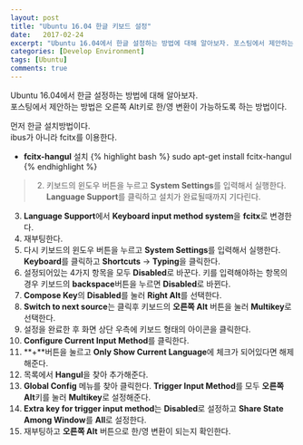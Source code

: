 ```yaml
---
layout: post
title: "Ubuntu 16.04 한글 키보드 설정"
date:   2017-02-24
excerpt: "Ubuntu 16.04에서 한글 설정하는 방법에 대해 알아보자. 포스팅에서 제안하는 방법은 오른쪽 Alt키로 한/영 변환이 가능하도록 하는 방법이다."
categories: [Develop Environment]
tags: [Ubuntu]
comments: true
---
```


Ubuntu 16.04에서 한글 설정하는 방법에 대해 알아보자.  
포스팅에서 제안하는 방법은 오른쪽 Alt키로 한/영 변환이 가능하도록 하는 방법이다.

먼저 한글 설치방법이다.  
ibus가 아니라 fcitx를 이용한다.

* **fcitx-hangul** 설치
{% highlight bash %}
sudo apt-get install fcitx-hangul
{% endhighlight %}

>2. 키보드의 윈도우 버튼을 누르고 **System Settings**를 입력해서 실행한다. **Language Support**를 클릭하고 설치가 완료될때까지 기다린다.
3. **Language Support**에서 **Keyboard input method system**을 **fcitx**로 변경한다.
4. 재부팅한다.
5. 다시 키보드의 윈도우 버튼을 누르고 **System Settings**를 입력해서 실행한다. **Keyboard**를 클릭하고 **Shortcuts** -> **Typing**을 클릭한다.
6. 설정되어있는 4가지 항목을 모두 **Disabled**로 바꾼다. 키를 입력해야하는 항목의 경우 키보드의 **backspace**버튼을 누르면 **Disabled**로 바뀐다.
7. **Compose Key**의 **Disabled**를 눌러 **Right Alt**를 선택한다.
8. **Switch to next source**는 클릭후 키보드의 **오른쪽 Alt** 버튼을 눌러 **Multikey**로 선택한다.
9. 설정을 완료한 후 화면 상단 우측에 키보드 형태의 아이콘을 클릭한다.
10. **Configure Current Input Method**를 클릭한다.
11. **+**버튼을 눌르고 **Only Show Current Language**에 체크가 되어있다면 해제해준다.
12. 목록에서 **Hangul**을 찾아 추가해준다.
13. **Global Config** 메뉴를 찾아 클릭한다. **Trigger Input Method**를 모두 **오른쪽 Alt**키를 눌러 **Multikey**로 설정해준다.
14. **Extra key for trigger input method**는 **Disabled**로 설정하고 **Share State Among Window**를 **All**로 설정한다.
15. 재부팅하고 **오른쪽 Alt** 버튼으로 한/영 변환이 되는지 확인한다.
